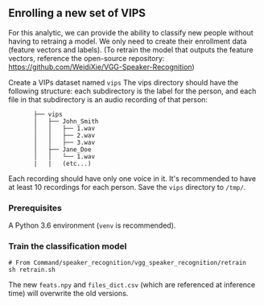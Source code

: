 

## Enrolling a new set of VIPS

For this analytic, we can provide the ability to classify new people without having to retraing a model. We only need to create their enrollment data (feature vectors and labels). (To retrain the model that outputs the feature vectors, reference the open-source repository: https://github.com/WeidiXie/VGG-Speaker-Recognition)

Create a VIPs dataset named `vips`
    The vips directory should have the following structure: each subdirectory is the label for the person, and each file in that subdirectory is an audio recording of that person:
    
           ├── vips
           │   ├── John_Smith
           │   │   ├── 1.wav
           │   │   ├── 2.wav
           │   │   ├── 3.wav
           │   ├── Jane_Doe
           │   │   └── 1.wav
           |   |   (etc...)
           
   Each recording should have only one voice in it. It's recommended to have at least 10 recordings for each person. 
   Save the `vips` directory to `/tmp/`.
   
   
### Prerequisites

A Python 3.6 environment (`venv` is recommended).


### Train the classification model

    # From Command/speaker_recognition/vgg_speaker_recognition/retrain
    sh retrain.sh
    
The new `feats.npy` and `files_dict.csv` (which are referenced at inference time) will overwrite the old versions. 